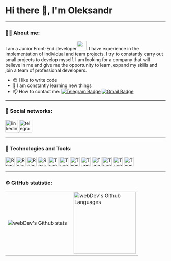 # Hi there 👋, I'm Oleksandr

---

### 👨‍💻 About me:

I am a Junior Front-End developer<img src="https://media.giphy.com/media/WUlplcMpOCEmTGBtBW/giphy.gif" width="30px">. I have experience in the implementation of individual and team projects. I try to constantly carry out small projects to develop myself. I am looking for a company that will believe in me and give me the opportunity to learn, expand my skills and join a team of professional developers.

- 😊 I like to write code
- 🔭 I am constantly learning new things
- 📫 How to contact me: [![Telegram Badge](https://img.shields.io/badge/-oleksandrpalamarchuk-blue?style=flat&logo=Telegram&logoColor=white)](https://t.me/Alexpalamar_chuk) [![Gmail Badge](https://img.shields.io/badge/-Gmail-red?style=flat&logo=Gmail&logoColor=white)](mailto:palamarchuk.oa93@gmail.com)

---

### 🤝 Social networks:

<div id="badges">
    <a href="https://www.linkedin.com/in/oleksandr-palamarchuk-4a0749250/" target="_blank">
      <img src="https://cdn-icons-png.flaticon.com/512/2504/2504799.png" width="40" height="40" alt="linkedin" />
    </a>
    <a href="https://t.me/Alexpalamar_chuk" target="_blank">
      <img src="https://cdn-icons-png.flaticon.com/512/2111/2111646.png" width="40" height="40" alt="telegram group" />
    </a>
  </div>

---

### 🧰 Technologies and Tools:

<div>
<img alt="React" width="30px" src="https://cdn.jsdelivr.net/gh/devicons/devicon/icons/javascript/javascript-original.svg" />
<img alt="React" width="30px" src="https://cdn.jsdelivr.net/gh/devicons/devicon/icons/react/react-original.svg" />
<img alt="React" width="30px" src="https://cdn.jsdelivr.net/gh/devicons/devicon/icons/redux/redux-original.svg" />
<img alt="React" width="30px" src="https://cdn.jsdelivr.net/gh/devicons/devicon/icons/nextjs/nextjs-original.svg" />
<img alt="TypeScript" width="30px" src="https://cdn.jsdelivr.net/gh/devicons/devicon/icons/typescript/typescript-plain.svg" />
<img alt="TypeScript" width="30px" src="https://cdn.jsdelivr.net/gh/devicons/devicon/icons/html5/html5-plain-wordmark.svg" />
<img alt="TypeScript" width="30px" src="https://cdn.jsdelivr.net/gh/devicons/devicon/icons/css3/css3-plain-wordmark.svg" />
<img alt="TypeScript" width="30px" src="https://cdn.jsdelivr.net/gh/devicons/devicon/icons/sass/sass-original.svg" />
<img alt="TypeScript" width="30px" src="https://cdn.jsdelivr.net/gh/devicons/devicon/icons/git/git-original-wordmark.svg" />
<img alt="TypeScript" width="30px" src="https://cdn.jsdelivr.net/gh/devicons/devicon/icons/github/github-original.svg" />
<img alt="TypeScript" width="30px" src="https://cdn.jsdelivr.net/gh/devicons/devicon/icons/vscode/vscode-original.svg" />
<img alt="TypeScript" width="30px" src="https://cdn.jsdelivr.net/gh/devicons/devicon/icons/figma/figma-original.svg" />
</div>

---

### ⚙️ GitHub statistic:

<table>
  <tr>
    <td>
      <img align="left" src="http://github-readme-streak-stats.herokuapp.com?user=Oleksandr14&theme=dark&background=000000" alt="webDev's Github stats" />
    </td>
    <td>
      <img height="195px" align="right" alt="webDev's Github Languages" src="https://github-readme-stats-sigma-five.vercel.app/api/top-langs/?username=Oleksandr14&layout=compact&theme=vision-friendly-dark" />
    </td>
  </tr>
</table>
